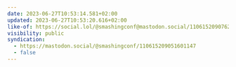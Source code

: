 ```yaml
---
date: 2023-06-27T10:53:14.581+02:00
updated: 2023-06-27T10:53:20.616+02:00
like-of: https://social.lol/@smashingconf@mastodon.social/110615209076296023
visibility: public
syndication:
  - https://mastodon.social/@smashingconf/110615209051601147
  - false
---
```


